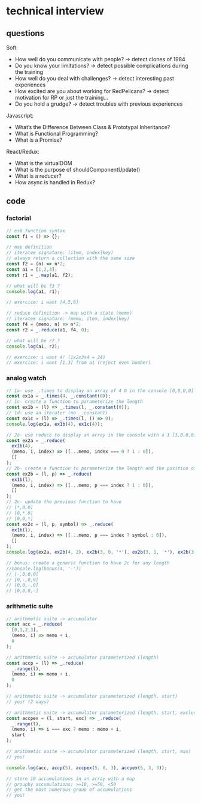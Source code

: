 <!-- TITLE: Recruiting Test-->
<!-- SUBTITLE: A quick summary of Recruiting -->

# technical interview
## questions
Soft:
* How well do you communicate with people? -> detect clones of 1984
* Do you know your limitations? -> detect possible complications during the training
* How well do you deal with challenges? -> detect interesting past experiences
* How excited are you about working for RedPelicans? -> detect motivation for RP or just the training...
* Do you hold a grudge? -> detect troubles with previous experiences

Javascript:
* What’s the Difference Between Class & Prototypal Inheritance?
* What is Functional Programming?
* What is a Promise?

React/Redux:
* What is the virtualDOM
* What is the purpose of shouldComponentUpdate()
* What is a reducer?
* How async is handled in Redux?

## code
### factorial
```javascript
// es6 function syntax
const f1 = () => {};

// map definition
// iteratee signature: (item, index|key)
// always return a collection with the same size
const f2 = (n) => n*2;
const a1 = [1,2,3];
const r1 = _.map(a1, f2);

// what will be f3 ?
console.log(a1, r1);

// exercice: i want [4,5,6]

// reduce definition -> map with a state (memo)
// iteratee signature: (memo, item, index|key)
const f4 = (memo, n) => n*2;
const r2 = _.reduce(a1, f4, 0);

// what will be r2 ?
console.log(a1, r2);

// exercice: i want 4! (1x2x3x4 = 24)
// exercice: i want [1,3] from a1 (reject even number)
```

### analog watch
```javascript
// 1a- use _.times to display an array of 4 0 in the console [0,0,0,0]
const ex1a = _.times(4, _.constant(0));
// 1c- create a function to parameterize the length
const ex1b = (l) => _.times(l, _.constant(0));
// 1d- use an iterator (no _.constant)
const ex1c = (l) => _.times(l, () => 0);
console.log(ex1a, ex1b(4), ex1c(4));

// 2a- use reduce to display an array in the console with a 1 [1,0,0,0]
const ex2a = _.reduce(
  ex1b(4),
  (memo, i, index) => ([...memo, index === 0 ? 1 : 0]),
  []
);
// 2b- create a function to parameterize the length and the position of 1
const ex2b = (l, p) => _.reduce(
  ex1b(l),
  (memo, i, index) => ([...memo, p === index ? 1 : 0]),
  []
);
// 2c- update the previous function to have
// [*,0,0]
// [0,*,0]
// [0,0,*]
const ex2c = (l, p, symbol) => _.reduce(
  ex1b(l),
  (memo, i, index) => ([...memo, p === index ? symbol : 0]),
  []
);
console.log(ex2a, ex2b(4, 2), ex2b(3, 0, '*'), ex2b(3, 1, '*'), ex2b(3, 2, '*'));

// bonus: create a generic function to have 2c for any length
//console.log(bonus(4, '-'))
// [-,0,0,0]
// [0,-,0,0]
// [0,0,-,0]
// [0,0,0,-]
```

### arithmetic suite
```javascript
// arithmetic suite -> accumulator
const acc = _.reduce(
  [0,1,2,3],
  (memo, i) => memo + i,
  0
);

// arithmetic suite -> accumulator parameterized (length)
const accp = (l) => _.reduce(
  _.range(l),
  (memo, i) => memo + i,
  0
);

// arithmetic suite -> accumulator parameterized (length, start)
// you! (2 ways)

// arithmetic suite -> accumulator parameterized (length, start, exclusion)
const accpex = (l, start, exc) => _.reduce(
  _.range(l),
  (memo, i) => i === exc ? memo : memo + i,
  start
);

// arithmetic suite -> accumulator parameterized (length, start, max)
// you!

console.log(acc, accp(5), accpex(5, 0, 3), accpex(5, 3, 3));

// store 10 accumulations in an array with a map
// groupby accumulations: >=10, >=50, <50
// get the most numerous group of accumulations
// you!
```
